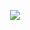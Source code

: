 <p align="center">
  <img src="https://cdn.lowgif.com/full/ac742b323caff3aa-video-games-8bit-gif-by-g1ft3d-find-share-on-giphy.gif">
</p>
